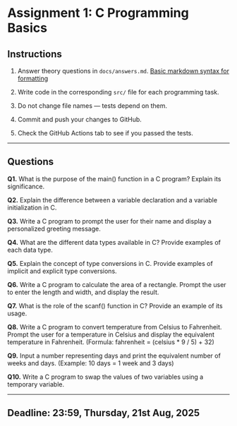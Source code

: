 # Assignment 1: C Programming Basics

## Instructions

1. Answer theory questions in `docs/answers.md`.
[Basic markdown syntax for formatting](https://www.markdownguide.org/basic-syntax/)

2. Write code in the corresponding `src/` file for each programming task.

3. Do not change file names — tests depend on them.

4. Commit and push your changes to GitHub.

5. Check the GitHub Actions tab to see if you passed the tests.

---

## Questions

**Q1.** What is the purpose of the main() function in a C program? Explain its significance.

**Q2.** Explain the difference between a variable declaration and a variable initialization in C.

**Q3.** Write a C program to prompt the user for their name and display a personalized greeting message.

**Q4.** What are the different data types available in C? Provide examples of each data type.

**Q5.** Explain the concept of type conversions in C. Provide examples of implicit and explicit type conversions.

**Q6.** Write a C program to calculate the area of a rectangle. Prompt the user to enter the length and width, and display the result.

**Q7.** What is the role of the scanf() function in C? Provide an example of its usage.

**Q8.** Write a C program to convert temperature from Celsius to Fahrenheit. Prompt the user for a temperature in Celsius and display the equivalent temperature in Fahrenheit. (Formula: fahrenheit = (celsius * 9 / 5) + 32)

**Q9.** Input a number representing days and print the equivalent number of weeks and days. (Example: 10 days = 1 week and 3 days)

**Q10.** Write a C program to swap the values of two variables using a temporary variable.

---

**Deadline:** 23:59, Thursday, 21st Aug, 2025
---
